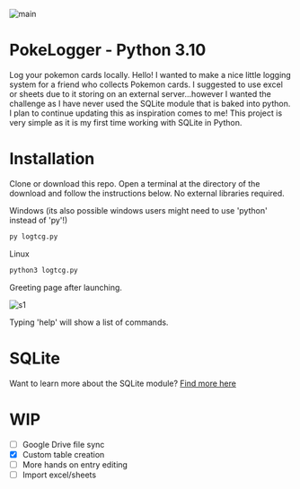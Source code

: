 ![main](https://github.com/JacksonPY/PokeLogger/blob/main/readmestuff/main.png)
# PokeLogger - Python 3.10
Log your pokemon cards locally. Hello! I wanted to make a nice little logging system for a friend who collects Pokemon cards. I suggested to use excel or sheets due to it storing on an external server...however I wanted the challenge as I have never used the SQLite module that is baked into python. I plan to continue updating this as inspiration comes to me! This project is very simple as it is my first time working with SQLite in Python.



# Installation
Clone or download this repo. Open a terminal at the directory of the download and follow the instructions below. No external libraries required.

Windows (its also possible windows users might need to use 'python' instead of 'py'!)
```bash
py logtcg.py
```
Linux
```bash
python3 logtcg.py
```
Greeting page after launching.

![s1](https://github.com/JacksonPY/PokeLogger/blob/main/readmestuff/s1.png)

Typing 'help' will show a list of commands.

# SQLite
Want to learn more about the SQLite module?  [Find more here](https://docs.python.org/3/library/sqlite3.html)

# WIP
- [ ] Google Drive file sync
- [x] Custom table creation
- [ ] More hands on entry editing
- [ ] Import excel/sheets
